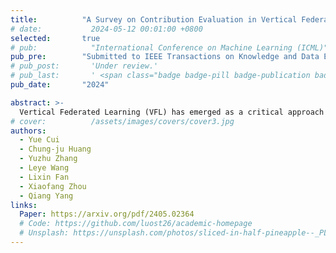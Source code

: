 ```yaml
---
title:          "A Survey on Contribution Evaluation in Vertical Federated Learning"
# date:           2024-05-12 00:01:00 +0800
selected:       true
# pub:            "International Conference on Machine Learning (ICML)"
pub_pre:        "Submitted to IEEE Transactions on Knowledge and Data Engineering"
# pub_post:       'Under review.'
# pub_last:       ' <span class="badge badge-pill badge-publication badge-success">Spotlight</span>'
pub_date:       "2024"

abstract: >-
  Vertical Federated Learning (VFL) has emerged as a critical approach in machine learning to address privacy concerns associated with centralized data storage and processing. VFL facilitates collaboration among multiple entities with distinct feature sets on the same user population, enabling the joint training of predictive models without direct data sharing. A key aspect of VFL is the fair and accurate evaluation of each entity's contribution to the learning process. This is crucial for maintaining trust among participating entities, ensuring equitable resource sharing, and fostering a sustainable collaboration framework. This paper provides a thorough review of contribution evaluation in VFL. We categorize the vast array of contribution evaluation techniques along the VFL lifecycle, granularity of evaluation, privacy considerations, and core computational methods. We also explore various tasks in VFL that involving contribution evaluation and analyze their required evaluation properties and relation to the VFL lifecycle phases. Finally, we present a vision for the future challenges of contribution evaluation in VFL. By providing a structured analysis of the current landscape and potential advancements, this paper aims to guide researchers and practitioners in the design and implementation of more effective, efficient, and privacy-centric VFL solutions. Relevant literature and open-source resources have been compiled and are being continuously updated at the GitHub repository: https://github.com/cuiyuebing/VFL_CE
# cover:          /assets/images/covers/cover3.jpg
authors:
  - Yue Cui
  - Chung-ju Huang
  - Yuzhu Zhang
  - Leye Wang
  - Lixin Fan
  - Xiaofang Zhou
  - Qiang Yang
links:
  Paper: https://arxiv.org/pdf/2405.02364
  # Code: https://github.com/luost26/academic-homepage
  # Unsplash: https://unsplash.com/photos/sliced-in-half-pineapple--_PLJZmHZzk
---
```

